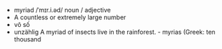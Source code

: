 

- myriad	/ˈmɪr.i.əd/	noun / adjective	
- A countless or extremely large number	
- vô số	
- unzählig	A myriad of insects live in the rainforest.	-	myrias (Greek: ten thousand